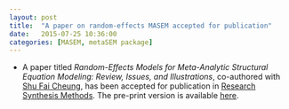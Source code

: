```yaml
---
layout: post
title:  "A paper on random-effects MASEM accepted for publication"
date:   2015-07-25 10:36:00
categories: [MASEM, metaSEM package]
---
```


* A paper titled *Random-Effects Models for Meta-Analytic Structural Equation Modeling: Review, Issues, and Illustrations*, co-authored with [Shu Fai Cheung](http://www.umac.mo/fss/psychology/staff_shufai.html), has been accepted for publication in [Research Synthesis Methods][1]. The pre-print version is available [here](https://dl.dropboxusercontent.com/u/25182759/Random%20effects%20models%20for%20meta%20analytic%20structural%20equation%20modeling%20Review%20issues%20and%20illustrations.pdf).

[1]: http://onlinelibrary.wiley.com/journal/10.1002/(ISSN)1759-2887

